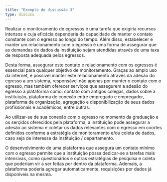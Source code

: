 ```yaml
---
title: "Exemplo de discussão 3"
type: discuss
---
```

Realizar o monitoramento de egressos é uma tarefa que exigiria recursos intensos e cuja eficácia dependeria da capacidade de manter o contato constante com o egresso ao longo do tempo. Além disso, estabelecer e manter um relacionamento com o egresso é uma forma de assegurar que as demandas de dados da instituição sejam atendidas através de uma taxa de resposta adequada pelos egressos.

Desta forma, assegurar este contato e relacionamento com os egressos é essencial para qualquer objetivo de monitoramento. Graças ao amplo uso da internet, é possível manter este relacionamento através da adesão do egresso a um sistema, responsável não apenas por manter o contato com o egresso, mas também oferecer serviços que assegurem a adesão do egresso à plataforma como: contato com antigos colegas, dados sobre a instituição, plataforma de conexão entre empregado e empregador, plataforma de organização, agregação e disponibilização de seus dados profissionais e acadêmicos, entre outras.

Ao utilizar-se de sua conexão com o egresso no momento da graduação e os serçidos oferecidos pela plataforma, a instituição pode assegurar a adesão ao sistema e coletar os dados relevantes com o egresso em coortes definidos conforme a estratégia de monitoramento e/ou coleta de dados, caso seja de interesse da instituição / departamento.

O desenvolvimento de uma plataforma que assegura um contato mínimo com o egresso permite que a instituição possa dedicar-se a tarefas mais intensivas, como questionários e outras estratégias de pesquisa e coleta que poderiam vir a ser feitas por dentro da plataforma. Ademais, a plataforma poderia agregar automaticamente, requisições por dados já disponíveis na mesma.